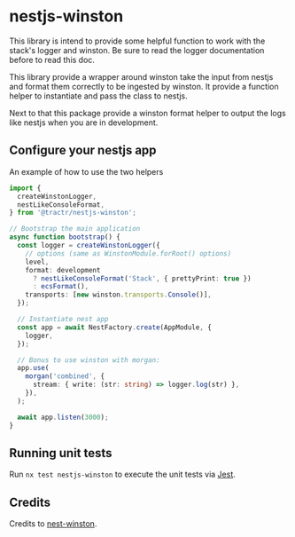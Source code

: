 # nestjs-winston

This library is intend to provide some helpful function to work with the stack's
logger and winston. Be sure to read the logger documentation before to read this doc.

This library provide a wrapper around winston take the input from nestjs and
format them correctly to be ingested by winston. It provide a function helper
to instantiate and pass the class to nestjs.

Next to that this package provide a winston format helper to output the logs
like nestjs when you are in development.

## Configure your nestjs app

An example of how to use the two helpers 

```ts
import {
  createWinstonLogger,
  nestLikeConsoleFormat,
} from '@tractr/nestjs-winston';

// Bootstrap the main application
async function bootstrap() {
  const logger = createWinstonLogger({
    // options (same as WinstonModule.forRoot() options)
    level,
    format: development
      ? nestLikeConsoleFormat('Stack', { prettyPrint: true })
      : ecsFormat(),
    transports: [new winston.transports.Console()],
  });

  // Instantiate nest app
  const app = await NestFactory.create(AppModule, {
    logger,
  });

  // Bonus to use winston with morgan:
  app.use(
    morgan('combined', {
      stream: { write: (str: string) => logger.log(str) },
    }),
  );

  await app.listen(3000);
}
```

## Running unit tests

Run `nx test nestjs-winston` to execute the unit tests via
[Jest](https://jestjs.io).

## Credits

Credits to [nest-winston](https://github.com/gremo/nest-winston).
